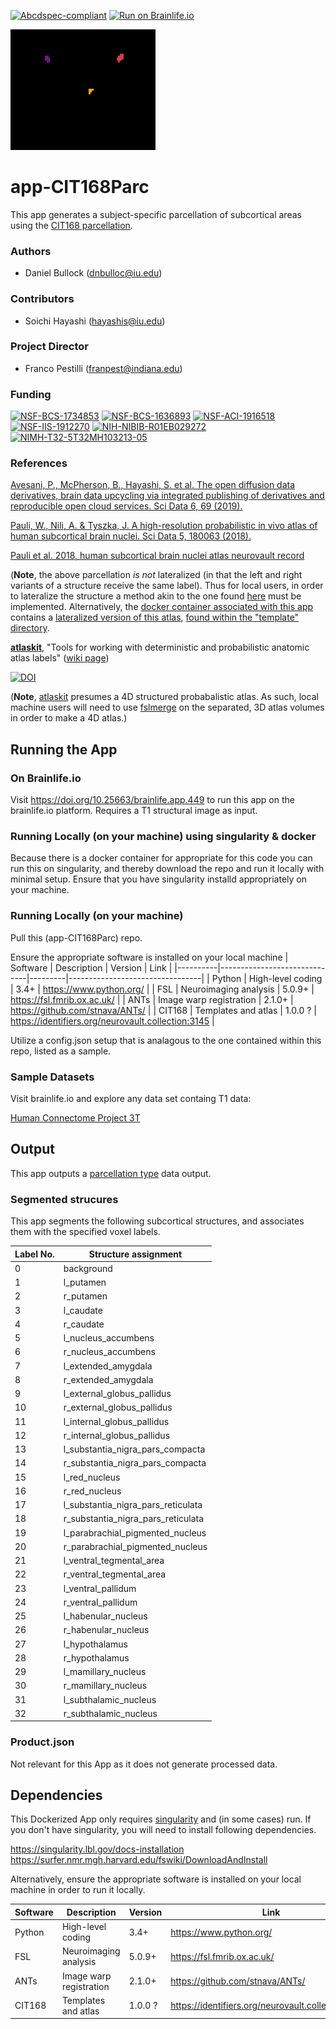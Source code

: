 [![Abcdspec-compliant](https://img.shields.io/badge/ABCD_Spec-v1.1-green.svg)](https://github.com/brain-life/abcd-spec)
[![Run on Brainlife.io](https://img.shields.io/badge/Brainlife-bl.app.449-blue.svg)](https://doi.org/10.25663/brainlife.app.449)

<img src="birdface.gif" alt="birdface" width="232" height="193"/>

# app-CIT168Parc
This app generates a subject-specific parcellation of subcortical areas using the [CIT168 parcellation](https://identifiers.org/neurovault.collection:3145).

### Authors
- Daniel Bullock (dnbulloc@iu.edu)

### Contributors
- Soichi Hayashi (hayashis@iu.edu)

### Project Director
- Franco Pestilli (franpest@indiana.edu)

### Funding
[![NSF-BCS-1734853](https://img.shields.io/badge/NSF_BCS-1734853-blue.svg)](https://nsf.gov/awardsearch/showAward?AWD_ID=1734853)
[![NSF-BCS-1636893](https://img.shields.io/badge/NSF_BCS-1636893-blue.svg)](https://nsf.gov/awardsearch/showAward?AWD_ID=1636893)
[![NSF-ACI-1916518](https://img.shields.io/badge/NSF_ACI-1916518-blue.svg)](https://nsf.gov/awardsearch/showAward?AWD_ID=1916518)
[![NSF-IIS-1912270](https://img.shields.io/badge/NSF_IIS-1912270-blue.svg)](https://nsf.gov/awardsearch/showAward?AWD_ID=1912270)
[![NIH-NIBIB-R01EB029272](https://img.shields.io/badge/NIH_NIBIB-R01EB029272-green.svg)](https://grantome.com/grant/NIH/R01-EB029272-01)
[![NIMH-T32-5T32MH103213-05](https://img.shields.io/badge/NIMH_T32-5T32MH103213--05-blue.svg)](https://projectreporter.nih.gov/project_info_description.cfm?aid=9725739)

### References 
[Avesani, P., McPherson, B., Hayashi, S. et al. The open diffusion data derivatives, brain data upcycling via integrated publishing of derivatives and reproducible open cloud services. Sci Data 6, 69 (2019).](https://doi.org/10.1038/s41597-019-0073-y)

[Pauli, W., Nili, A. & Tyszka, J. A high-resolution probabilistic in vivo atlas of human subcortical brain nuclei. Sci Data 5, 180063 (2018).](https://doi.org/10.1038/sdata.2018.63)  

[Pauli et al. 2018, human subcortical brain nuclei atlas neurovault record](https://identifiers.org/neurovault.collection:3145) 

(**Note**, the above parcellation _is not_ lateralized (in that the left and right variants of a structure receive the same label).  Thus for local users, in order to lateralize the structure a method akin to the one found [here](https://github.com/brainlife/app-CIT168Parc/issues/2) must be implemented.  Alternatively, the [docker container associated with this app](https://hub.docker.com/r/brainlife/atlaskit) contains a [lateralized version of this atlas](https://github.com/brainlife/docker-atlaskit/tree/master/CIT168Atlases), [found within the "template" directory](https://github.com/brainlife/docker-atlaskit/blob/b6fc856a7ac82dd52294e0aab2356465a79f0e11/Dockerfile#L32).

[**atlaskit**](https://github.com/jmtyszka/atlaskit/wiki), "Tools for working with deterministic and probabilistic anatomic atlas labels" ([wiki page](https://github.com/jmtyszka/atlaskit/wiki))

[![DOI](https://zenodo.org/badge/33556742.svg)](https://zenodo.org/badge/latestdoi/33556742)

(**Note**, [atlaskit](https://github.com/jmtyszka/atlaskit/wiki) presumes a 4D structured probabalistic atlas.  As such, local machine users will need to use [fslmerge](https://fsl.fmrib.ox.ac.uk/fsl/fslwiki/Fslutils) on the separated, 3D atlas volumes in order to make a 4D atlas.)

## Running the App 

### On Brainlife.io

Visit https://doi.org/10.25663/brainlife.app.449 to run this app on the brainlife.io platform.  Requires a T1 structural image as input.

### Running Locally (on your machine) using singularity & docker

Because there is a docker container for appropriate for this code you can run this on singularity, and thereby download the repo and run it locally with minimal setup.  Ensure that you have singularity installd appropriately on your machine.

### Running Locally (on your machine)

Pull this (app-CIT168Parc) repo.

Ensure the appropriate software is installed on your local machine
| Software | Description                  | Version | Link                            |
|----------|------------------------------|---------|---------------------------------|
| Python   | High-level coding            | 3.4+    | https://www.python.org/         |
| FSL      | Neuroimaging analysis        | 5.0.9+  | https://fsl.fmrib.ox.ac.uk/     |
| ANTs     | Image warp registration      | 2.1.0+  | https://github.com/stnava/ANTs/ |
| CIT168   | Templates and atlas          | 1.0.0 ? | https://identifiers.org/neurovault.collection:3145 |

Utilize a config.json setup that is analagous to the one contained within this repo, listed as a sample.

### Sample Datasets

Visit brainlife.io and explore any data set containg T1 data:

[Human Connectome Project 3T](https://brainlife.io/project/5941a225f876b000210c11e5/detail)

## Output

This app outputs a [parcellation type](https://brainlife.io/datatype/5c1a7489f9109beac4a88a1f) data output.

### Segmented strucures

This app segments the following subcortical structures, and associates them with the specified voxel labels.

|Label No.| Structure assignment |
|----|------------------------------|
|	 0	|  background |
|  1	|  l_putamen |
|  2	|  r_putamen | 
|  3	|  l_caudate |
|  4	|  r_caudate |
|  5	|  l_nucleus_accumbens |
| 	6	|  r_nucleus_accumbens |
| 	7	|  l_extended_amygdala |
| 	8	|  r_extended_amygdala |
| 	9	|  l_external_globus_pallidus |
| 	10	|  r_external_globus_pallidus |
| 	11	|  l_internal_globus_pallidus |
| 	12	|  r_internal_globus_pallidus |
| 	13	|  l_substantia_nigra_pars_compacta |
| 	14	|  r_substantia_nigra_pars_compacta |
| 	15	|  l_red_nucleus |
| 	16	|  r_red_nucleus |
| 	17	|  l_substantia_nigra_pars_reticulata |
| 	18	|  r_substantia_nigra_pars_reticulata |
| 	19	|  l_parabrachial_pigmented_nucleus |
| 	20	|  r_parabrachial_pigmented_nucleus |
| 	21	|  l_ventral_tegmental_area |
| 	22	|  r_ventral_tegmental_area |
| 	23	|  l_ventral_pallidum |
| 	24	|  r_ventral_pallidum |
| 	25	|  l_habenular_nucleus |
| 	26	|  r_habenular_nucleus |
| 	27	|  l_hypothalamus |
| 	28	|  r_hypothalamus |
| 	29	|  l_mamillary_nucleus |
| 	30	|  r_mamillary_nucleus |
| 	31	|  l_subthalamic_nucleus |
| 	32	|  r_subthalamic_nucleus |

### Product.json

Not relevant for this App as it does not generate processed data. 

## Dependencies

This Dockerized App only requires [singularity](https://www.sylabs.io/singularity/) and (in some cases) run. If you don't have singularity, you will need to install following dependencies.  

https://singularity.lbl.gov/docs-installation
https://surfer.nmr.mgh.harvard.edu/fswiki/DownloadAndInstall

Alternatively, ensure the appropriate software is installed on your local machine in order to run it locally.

| Software | Description                  | Version | Link                            |
|----------|------------------------------|---------|---------------------------------|
| Python   | High-level coding            | 3.4+    | https://www.python.org/         |
| FSL      | Neuroimaging analysis        | 5.0.9+  | https://fsl.fmrib.ox.ac.uk/     |
| ANTs     | Image warp registration      | 2.1.0+  | https://github.com/stnava/ANTs/ |
| CIT168   | Templates and atlas          | 1.0.0 ? | https://identifiers.org/neurovault.collection:3145 |
 

